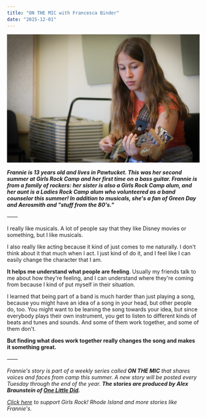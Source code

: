 ```yaml
---
title: "ON THE MIC with Francesca Binder"
date: "2015-12-01"
---
```


[![20150716_AB16](images/20150716_AB16-1024x683.jpg)](http://girlsrockri.org/wp-content/uploads/2015/11/20150716_AB16.jpg)

_**Frannie is 13 years old and lives in Pawtucket. This was her second summer at Girls Rock Camp and her first time on a bass guitar. Frannie is from a family of rockers: her sister is also a Girls Rock Camp alum, and her aunt is a Ladies Rock Camp alum who volunteered as a band counselor this summer! In addition to musicals, she's a fan of Green Day and Aerosmith and "stuff from the 80's."**_

——

I really like musicals. A lot of people say that they like Disney movies or something, but I like musicals.

I also really like acting because it kind of just comes to me naturally. I don't think about it that much when I act. I just kind of do it, and I feel like I can easily change the character that I am.

**It helps me understand what people are feeling**. Usually my friends talk to me about how they're feeling, and I can understand where they're coming from because I kind of put myself in their situation.

I learned that being part of a band is much harder than just playing a song, because you might have an idea of a song in your head, but other people do, too. You might want to be leaning the song towards your idea, but since everybody plays their own instrument, you get to listen to different kinds of beats and tunes and sounds. And some of them work together, and some of them don't.

**But finding what does work together really changes the song and makes it something great.**

——

_Frannie's story is part of a weekly series called **ON THE MIC** that shares voices and faces from camp this summer. _A new story will be posted every Tuesday through the end of the year. __The stories are produced by Alex Braunstein of [One Little Did](http://www.onelittledidstories.com/).____

_[Click here](https://www.razoo.com/story/Girls-Rock-Rhode-Island) to support Girls Rock! Rhode Island and more stories like Frannie's._

